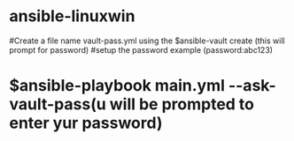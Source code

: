 # ansible-linuxwin
#Create a file name vault-pass.yml  using the $ansible-vault create (this will prompt for password)
#setup the password example (password:abc123)
# $ansible-playbook main.yml --ask-vault-pass(u will be prompted to enter yur password)

